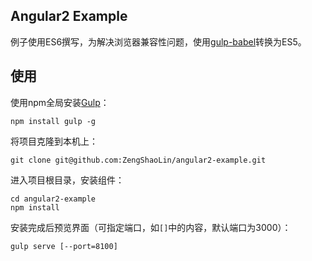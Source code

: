 ﻿## Angular2 Example

例子使用ES6撰写，为解决浏览器兼容性问题，使用[gulp-babel](https://github.com/babel/gulp-babel)转换为ES5。

使用
------

使用npm全局安装[Gulp](https://github.com/gulpjs/gulp)：

    npm install gulp -g

将项目克隆到本机上：

    git clone git@github.com:ZengShaoLin/angular2-example.git

进入项目根目录，安装组件：

    cd angular2-example
    npm install

安装完成后预览界面（可指定端口，如`[]`中的内容，默认端口为3000）：
    
    gulp serve [--port=8100]